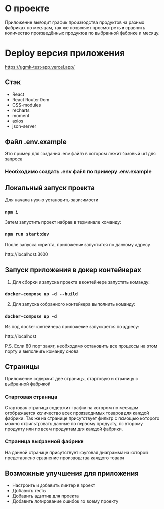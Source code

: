 # О проекте

Приложение выводит график производства продуктов на разных фабриках по месяцам,
так же позволяет просмотреть и сравнить количество произведённых продуктов
по выбранной фабрике и месяцу.

# Deploy версия приложения

https://ugmk-test-app.vercel.app/

## Стэк

- React
- React Router Dom
- CSS-modules
- recharts
- moment
- axios
- json-server

## Файл .env.example

Это пример для создания .env файла в котором лежит базовый url для запроса

### Необходимо создать .env файл по примеру .env.example

## Локальный запуск проекта

Для начала нужно установить зависимости

### `npm i`

Затем запустить проект набрав в терминале команду:

### `npm run start:dev`

После запуска скрипта, приложение запустится по данному адресу

http://localhost:3000

## Запуск приложения в докер контейнерах
1. Для сборки и запуска проекта в контейнере запустить команду: 

### `docker-compose up -d --build`

2. Для запуска собранного контейнера выполнить команду: 

### `docker-compose up -d`

Из под docker контейнера приложение запускается по адресу:

http://localhost


P.S. Если 80 порт занят, необходимо остановить все процессы на этом  порту и выполнить команду снова

## Страницы

Приложение содержит две страницы, стартовую и страницу с выбранной фабрикой

### Стартовая страница

Стартовая страница содержит график на котором по месяцам отображается
количество всех производимых товаров для каждой фабрики. Так же на странице
присутствует фильтр с помощью которого можно отфильтровать данные по первому продукту,
по второму продукту или по всем продуктам для каждой фабрики.

### Страница выбранной фабрики

На данной странице присутствует круговая диаграмма на которой представлено сравнение
производства каждого товара

## Возможные улучшения для приложения

- Настроить и добавить линтер в проект
- Добавить тесты
- Добавить адаптив для проекта
- Добавить логирование ошибок по всему проекту
